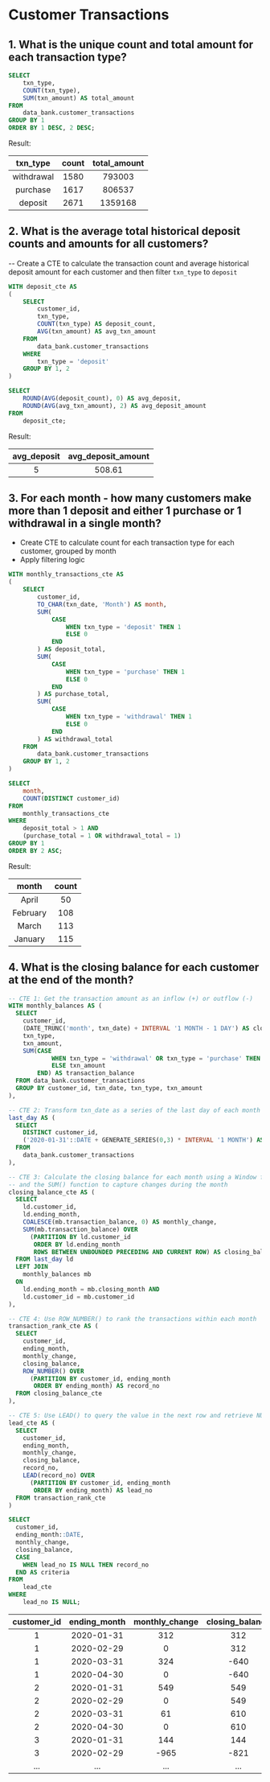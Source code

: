 # Customer Transactions

## 1. What is the unique count and total amount for each transaction type?

```sql
SELECT
	txn_type,
	COUNT(txn_type),
	SUM(txn_amount) AS total_amount
FROM
	data_bank.customer_transactions
GROUP BY 1
ORDER BY 1 DESC, 2 DESC;
```

Result:

|txn_type  |count|total_amount|
|:---:     |:---:|:---:       |
|withdrawal|1580 |793003      |
|purchase  |1617 |806537      |
|deposit   |2671 |1359168     |

## 2. What is the average total historical deposit counts and amounts for all customers?

-- Create a CTE to calculate the transaction count and average historical deposit amount for each customer and then filter `txn_type` to `deposit`

```sql
WITH deposit_cte AS 
(
	SELECT
		customer_id,
		txn_type,
		COUNT(txn_type) AS deposit_count,
		AVG(txn_amount) AS avg_txn_amount
	FROM
		data_bank.customer_transactions
	WHERE
		txn_type = 'deposit'
	GROUP BY 1, 2
)

SELECT
	ROUND(AVG(deposit_count), 0) AS avg_deposit,
	ROUND(AVG(avg_txn_amount), 2) AS avg_deposit_amount
FROM
	deposit_cte;
```

Result:

|avg_deposit|avg_deposit_amount|
|:---:      |:---:             |
|5          |508.61            |

## 3. For each month - how many customers make more than 1 deposit and either 1 purchase or 1 withdrawal in a single month?

- Create CTE to calculate count for each transaction type for each customer, grouped by month
- Apply filtering logic

```sql
WITH monthly_transactions_cte AS
(
	SELECT
		customer_id,
		TO_CHAR(txn_date, 'Month') AS month,
		SUM(
			CASE
				WHEN txn_type = 'deposit' THEN 1
				ELSE 0
			END
		) AS deposit_total,
		SUM(
			CASE
				WHEN txn_type = 'purchase' THEN 1
				ELSE 0
			END
		) AS purchase_total,
		SUM(
			CASE
				WHEN txn_type = 'withdrawal' THEN 1
				ELSE 0
			END
		) AS withdrawal_total
	FROM
		data_bank.customer_transactions
	GROUP BY 1, 2
)

SELECT
	month,
	COUNT(DISTINCT customer_id)
FROM
	monthly_transactions_cte
WHERE
	deposit_total > 1 AND
	(purchase_total = 1 OR withdrawal_total = 1)
GROUP BY 1
ORDER BY 2 ASC;
```

Result:

|month   |count|
|:---:   |:---:|
|April   |50   |
|February|108  |
|March   |113  |
|January |115  |

## 4. What is the closing balance for each customer at the end of the month?

```sql
-- CTE 1: Get the transaction amount as an inflow (+) or outflow (-)
WITH monthly_balances AS (
  SELECT 
    customer_id, 
    (DATE_TRUNC('month', txn_date) + INTERVAL '1 MONTH - 1 DAY') AS closing_month, 
    txn_type, 
    txn_amount,
    SUM(CASE 
			WHEN txn_type = 'withdrawal' OR txn_type = 'purchase' THEN (-txn_amount)
      		ELSE txn_amount 
		END) AS transaction_balance
  FROM data_bank.customer_transactions
  GROUP BY customer_id, txn_date, txn_type, txn_amount
),

-- CTE 2: Transform txn_date as a series of the last day of each month for each customer
last_day AS (
  SELECT
    DISTINCT customer_id,
    ('2020-01-31'::DATE + GENERATE_SERIES(0,3) * INTERVAL '1 MONTH') AS ending_month
  FROM
	data_bank.customer_transactions
),

-- CTE 3: Calculate the closing balance for each month using a Window function 
-- and the SUM() function to capture changes during the month
closing_balance_cte AS (
  SELECT 
    ld.customer_id, 
    ld.ending_month,
    COALESCE(mb.transaction_balance, 0) AS monthly_change,
    SUM(mb.transaction_balance) OVER 
      (PARTITION BY ld.customer_id 
	   ORDER BY ld.ending_month
       ROWS BETWEEN UNBOUNDED PRECEDING AND CURRENT ROW) AS closing_balance
  FROM last_day ld
  LEFT JOIN 
	monthly_balances mb
  ON 
	ld.ending_month = mb.closing_month AND 
	ld.customer_id = mb.customer_id
),

-- CTE 4: Use ROW_NUMBER() to rank the transactions within each month
transaction_rank_cte AS (
  SELECT 
    customer_id, 
	ending_month, 
    monthly_change, 
	closing_balance,
    ROW_NUMBER() OVER 
      (PARTITION BY customer_id, ending_month 
	   ORDER BY ending_month) AS record_no
  FROM closing_balance_cte
),

-- CTE 5: Use LEAD() to query the value in the next row and retrieve NULL for the last row
lead_cte AS (
  SELECT 
    customer_id, 
	ending_month, 
    monthly_change, 
	closing_balance, 
    record_no,
    LEAD(record_no) OVER 
      (PARTITION BY customer_id, ending_month 
	   ORDER BY ending_month) AS lead_no
  FROM transaction_rank_cte
)

SELECT 
  customer_id, 
  ending_month::DATE, 
  monthly_change, 
  closing_balance,
  CASE 
  	WHEN lead_no IS NULL THEN record_no 
  END AS criteria
FROM 
	lead_cte
WHERE 
	lead_no IS NULL;
```

|customer_id|ending_month|monthly_change|closing_balance|
|:---:      |:---:       |:---:         |:---:          |
|1          |2020-01-31  |312           |312            |
|1          |2020-02-29  |0             |312            |
|1          |2020-03-31  |324           |-640           |
|1          |2020-04-30  |0             |-640           |
|2          |2020-01-31  |549           |549            |
|2          |2020-02-29  |0             |549            |
|2          |2020-03-31  |61            |610            |
|2          |2020-04-30  |0             |610            |
|3          |2020-01-31  |144           |144            |
|3          |2020-02-29  |-965          |-821           |
|...        |...         |...           |...            |